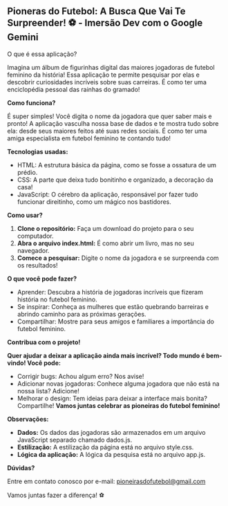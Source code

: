 ## Pioneras do Futebol: A Busca Que Vai Te Surpreender! ⚽ - Imersão Dev com o Google Gemini 
O que é essa aplicação?

Imagina um álbum de figurinhas digital das maiores jogadoras de futebol feminino da história! Essa aplicação te permite pesquisar por elas e descobrir curiosidades incríveis sobre suas carreiras. É como ter uma enciclopédia pessoal das rainhas do gramado!

**Como funciona?**

É super simples! Você digita o nome da jogadora que quer saber mais e pronto! A aplicação vasculha nossa base de dados e te mostra tudo sobre ela: desde seus maiores feitos até suas redes sociais. É como ter uma amiga especialista em futebol feminino te contando tudo!

**Tecnologias usadas:**

* HTML: A estrutura básica da página, como se fosse a ossatura de um prédio.
* CSS: A parte que deixa tudo bonitinho e organizado, a decoração da casa!
* JavaScript: O cérebro da aplicação, responsável por fazer tudo funcionar direitinho, como um mágico nos bastidores.
  
**Como usar?**

1. **Clone o repositório:** Faça um download do projeto para o seu computador.
2. **Abra o arquivo index.html:** É como abrir um livro, mas no seu navegador.
3. **Comece a pesquisar:** Digite o nome da jogadora e se surpreenda com os resultados!
   
**O que você pode fazer?**

* Aprender: Descubra a história de jogadoras incríveis que fizeram história no futebol feminino.
* Se inspirar: Conheça as mulheres que estão quebrando barreiras e abrindo caminho para as próximas gerações.
* Compartilhar: Mostre para seus amigos e familiares a importância do futebol feminino.
  
**Contribua com o projeto!**

**Quer ajudar a deixar a aplicação ainda mais incrível? Todo mundo é bem-vindo! Você pode:**

* Corrigir bugs: Achou algum erro? Nos avise!
* Adicionar novas jogadoras: Conhece alguma jogadora que não está na nossa lista? Adicione!
* Melhorar o design: Tem ideias para deixar a interface mais bonita? Compartilhe!
**Vamos juntas celebrar as pioneiras do futebol feminino!**

**Observações:**

* **Dados:** Os dados das jogadoras são armazenados em um arquivo JavaScript separado chamado dados.js.
* **Estilização:** A estilização da página está no arquivo style.css.
* **Lógica da aplicação:** A lógica da pesquisa está no arquivo app.js.
  
**Dúvidas?**

Entre em contato conosco por e-mail: pioneirasdofutebol@gmail.com

Vamos juntas fazer a diferença! ⚽

